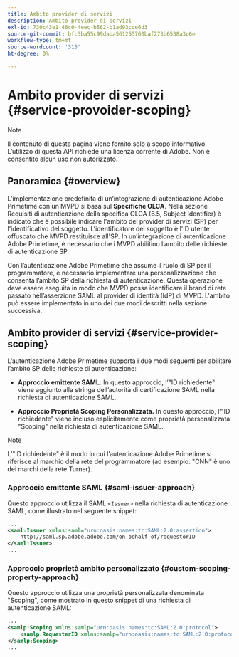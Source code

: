 ```yaml
---
title: Ambito provider di servizi
description: Ambito provider di servizi
exl-id: 730c43e1-46c0-4eec-b562-b1ad93cce6d3
source-git-commit: bfc3ba55c99daba561255760baf273b6538a3c6e
workflow-type: tm+mt
source-wordcount: '313'
ht-degree: 0%

---
```


# Ambito provider di servizi {#service-provoider-scoping}

>[!NOTE]
>
>Il contenuto di questa pagina viene fornito solo a scopo informativo. L’utilizzo di questa API richiede una licenza corrente di Adobe. Non è consentito alcun uso non autorizzato.

## Panoramica {#overview}

L’implementazione predefinita di un’integrazione di autenticazione Adobe Primetime con un MVPD si basa sul **Specifiche OLCA**. Nella sezione Requisiti di autenticazione della specifica OLCA (6.5, Subject Identifier) è indicato che è possibile indicare l&#39;ambito del provider di servizi (SP) per l&#39;identificativo del soggetto. L&#39;identificatore del soggetto è l&#39;ID utente offuscato che MVPD restituisce all&#39;SP.  In un’integrazione di autenticazione Adobe Primetime, è necessario che i MVPD abilitino l’ambito delle richieste di autenticazione SP.

Con l’autenticazione Adobe Primetime che assume il ruolo di SP per il programmatore, è necessario implementare una personalizzazione che consenta l’ambito SP della richiesta di autenticazione.  Questa operazione deve essere eseguita in modo che MVPD possa identificare il brand di rete passato nell’asserzione SAML al provider di identità (IdP) di MVPD.  L&#39;ambito può essere implementato in uno dei due modi descritti nella sezione successiva.

## Ambito provider di servizi {#service-provider-scoping}

L’autenticazione Adobe Primetime supporta i due modi seguenti per abilitare l’ambito SP delle richieste di autenticazione:

* **Approccio emittente SAML.**  In questo approccio, l’&quot;ID richiedente&quot; viene aggiunto alla stringa dell’autorità di certificazione SAML nella richiesta di autenticazione SAML.

* **Approccio Proprietà Scoping Personalizzata.**  In questo approccio, l’&quot;ID richiedente&quot; viene incluso esplicitamente come proprietà personalizzata &quot;Scoping&quot; nella richiesta di autenticazione SAML.

>[!NOTE]
>
>L’&quot;ID richiedente&quot; è il modo in cui l’autenticazione Adobe Primetime si riferisce al marchio della rete del programmatore (ad esempio: &quot;CNN&quot; è uno dei marchi della rete Turner).

### Approccio emittente SAML {#saml-issuer-approach}

Questo approccio utilizza il SAML `<Issuer>` nella richiesta di autenticazione SAML, come illustrato nel seguente snippet:

```xml
...
<saml:Issuer xmlns:saml="urn:oasis:names:tc:SAML:2.0:assertion">
    http://saml.sp.adobe.adobe.com/on-behalf-of/requestorID
</saml:Issuer>
...
```

### Approccio proprietà ambito personalizzato {#custom-scoping-property-approach}

Questo approccio utilizza una proprietà personalizzata denominata &quot;Scoping&quot;, come mostrato in questo snippet di una richiesta di autenticazione SAML:

```xml
...
<samlp:Scoping xmlns:samlp="urn:oasis:names:tc:SAML:2.0:protocol">
    <samlp:RequesterID xmlns:samlp="urn:oasis:names:tc:SAML:2.0:protocol">requestorID</samlp:RequesterID>
</samlp:Scoping>
...
```

<!--
>[!RELATEDINFORMATION]
>* [MVPD Authentication](/help/authentication/authn-usecase.md)
>* **OLCA Specification**
-->
